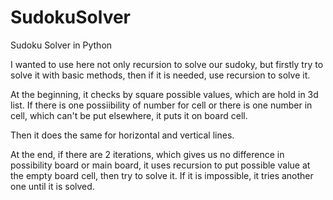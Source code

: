 # SudokuSolver
Sudoku Solver in Python

I wanted to use here not only recursion to solve our sudoky, but firstly try to solve it with basic methods, then if it is needed, use recursion to solve it.

At the beginning, it checks by square possible values, which are hold in 3d list. If there is one possiibility of number for cell or there is one number in cell, which can't be put elsewhere, it puts it on board cell.

Then it does the same for horizontal and vertical lines.

At the end, if there are 2 iterations, which gives us no difference in possibility board or main board, it uses recursion to put possible value at the empty board cell, then try to solve it. If it is impossible, it tries another one until it is solved.
